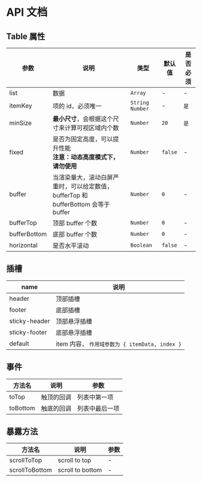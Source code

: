 # API 文档

## Table 属性

| 参数         | 说明                                                                              | 类型             | 默认值  | 是否必须 |
| ------------ | --------------------------------------------------------------------------------- | ---------------- | ------- | -------- |
| list         | 数据                                                                              | `Array`          | -       | -        |
| itemKey      | 项的 id，必须唯一                                                                 | `String  Number` | -       | `是`     |
| minSize      | **最小尺寸**，会根据这个尺寸来计算可视区域内个数                                  | `Number`         | `20`    | `是`     |
| fixed        | 是否为固定高度，可以提升性能<br />**注意：动态高度模式下，请勿使用**              | `Number`         | `false` | -        |
| buffer       | 当渲染量大，滚动白屏严重时，可以给定数值，bufferTop 和 bufferBottom 会等于 buffer | `Number`         | `0`     | -        |
| bufferTop    | 顶部 buffer 个数                                                                  | `Number`         | `0`     | -        |
| bufferBottom | 底部 buffer 个数                                                                  | `Number`         | `0`     | -        |
| horizontal   | 是否水平滚动                                                                      | `Boolean`        | `false` | -        |

## 插槽

| name          | 说明                                           |
| ------------- | ---------------------------------------------- |
| header        | 顶部插槽                                       |
| footer        | 底部插槽                                       |
| sticky-header | 顶部悬浮插槽                                   |
| sticky-footer | 底部悬浮插槽                                   |
| default       | item 内容， `作用域参数为 { itemData, index }` |

## 事件

| 方法名   | 说明       | 参数           |
| -------- | ---------- | -------------- |
| toTop    | 触顶的回调 | 列表中第一项   |
| toBottom | 触底的回调 | 列表中最后一项 |

## 暴露方法

| 方法名         | 说明             | 参数 |
| -------------- | ---------------- | ---- |
| scrollToTop    | scroll to top    | -    |
| scrollToBottom | scroll to bottom | -    |
